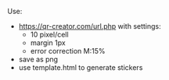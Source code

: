 Use:

- https://qr-creator.com/url.php with settings:
  - 10 pixel/cell
  - margin 1px
  - error correction M:15%
- save as png
- use template.html to generate stickers